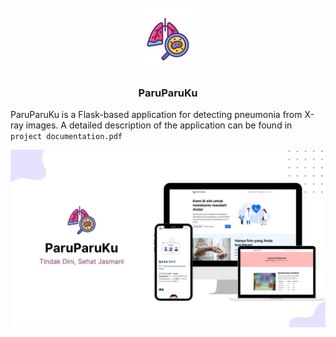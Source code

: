 <br />
<div align="center">
   <a href="https://github.com/FuzzyNat26/paruparuku-ief-submission">
      <img src="./readme-assets/paruparuku-icon.png" alt="ParuParuKu Logo" width="100" height="100">
   </a>

   <h3>ParuParuKu</h3>
</div>

ParuParuKu is a Flask-based application for detecting pneumonia from X-ray images. A detailed description of the application can be found in ```project documentation.pdf```

<img src="./readme-assets/paruparuku-screenshot.jpg" alt="ParuParuKu Cover Image">